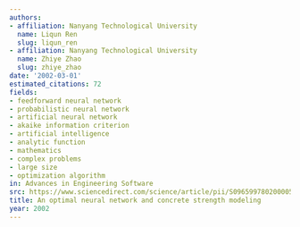 ```yaml
---
authors:
- affiliation: Nanyang Technological University
  name: Liqun Ren
  slug: liqun_ren
- affiliation: Nanyang Technological University
  name: Zhiye Zhao
  slug: zhiye_zhao
date: '2002-03-01'
estimated_citations: 72
fields:
- feedforward neural network
- probabilistic neural network
- artificial neural network
- akaike information criterion
- artificial intelligence
- analytic function
- mathematics
- complex problems
- large size
- optimization algorithm
in: Advances in Engineering Software
src: https://www.sciencedirect.com/science/article/pii/S0965997802000054
title: An optimal neural network and concrete strength modeling
year: 2002
---
```

